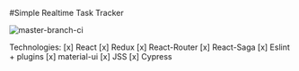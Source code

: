 #Simple Realtime Task Tracker 

![master-branch-ci](https://github.com/MaxVinogradov/simple-time-tracker/workflows/master-branch-ci/badge.svg)

Technologies:
[x] React
[x] Redux
[x] React-Router
[x] React-Saga
[x] Eslint + plugins
[x] material-ui
[x] JSS
[x] Cypress
